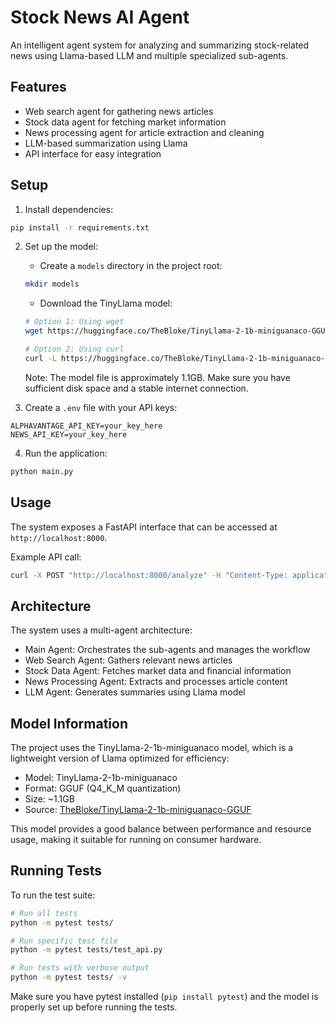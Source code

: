 # Stock News AI Agent

An intelligent agent system for analyzing and summarizing stock-related news using Llama-based LLM and multiple specialized sub-agents.

## Features

- Web search agent for gathering news articles
- Stock data agent for fetching market information
- News processing agent for article extraction and cleaning
- LLM-based summarization using Llama
- API interface for easy integration

## Setup

1. Install dependencies:
```bash
pip install -r requirements.txt
```

2. Set up the model:
   - Create a `models` directory in the project root:
   ```bash
   mkdir models
   ```
   - Download the TinyLlama model:
   ```bash
   # Option 1: Using wget
   wget https://huggingface.co/TheBloke/TinyLlama-2-1b-miniguanaco-GGUF/resolve/main/tinyllama-2-1b-miniguanaco.Q4_K_M.gguf -P models/

   # Option 2: Using curl
   curl -L https://huggingface.co/TheBloke/TinyLlama-2-1b-miniguanaco-GGUF/resolve/main/tinyllama-2-1b-miniguanaco.Q4_K_M.gguf --output models/tinyllama-2-1b-miniguanaco.Q4_K_M.gguf
   ```
   
   Note: The model file is approximately 1.1GB. Make sure you have sufficient disk space and a stable internet connection.

3. Create a `.env` file with your API keys:
```
ALPHAVANTAGE_API_KEY=your_key_here
NEWS_API_KEY=your_key_here
```

4. Run the application:
```bash
python main.py
```

## Usage

The system exposes a FastAPI interface that can be accessed at `http://localhost:8000`.

Example API call:
```bash
curl -X POST "http://localhost:8000/analyze" -H "Content-Type: application/json" -d '{"symbol": "AAPL", "days": 1}'
```

## Architecture

The system uses a multi-agent architecture:
- Main Agent: Orchestrates the sub-agents and manages the workflow
- Web Search Agent: Gathers relevant news articles
- Stock Data Agent: Fetches market data and financial information
- News Processing Agent: Extracts and processes article content
- LLM Agent: Generates summaries using Llama model

## Model Information

The project uses the TinyLlama-2-1b-miniguanaco model, which is a lightweight version of Llama optimized for efficiency:
- Model: TinyLlama-2-1b-miniguanaco
- Format: GGUF (Q4_K_M quantization)
- Size: ~1.1GB
- Source: [TheBloke/TinyLlama-2-1b-miniguanaco-GGUF](https://huggingface.co/TheBloke/TinyLlama-2-1b-miniguanaco-GGUF)

This model provides a good balance between performance and resource usage, making it suitable for running on consumer hardware.

## Running Tests

To run the test suite:

```bash
# Run all tests
python -m pytest tests/

# Run specific test file
python -m pytest tests/test_api.py

# Run tests with verbose output
python -m pytest tests/ -v
```

Make sure you have pytest installed (`pip install pytest`) and the model is properly set up before running the tests.
